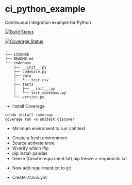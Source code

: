 # ci_python_example
Continuous Integration example for Python

[![Build Status](https://travis-ci.org/abhishekanand/ci_python_example.svg?branch=master)](https://travis-ci.org/abhishekanand/ci_python_example)

[![Coverage Status](https://coveralls.io/repos/github/abhishekanand/ci_python_example/badge.svg?branch=master)](https://coveralls.io/github/abhishekanand/ci_python_example?branch=master)


```
.
├── LICENSE
├── README.md
└── codebase
    ├── __init__.py
    ├── codebase.py
    ├── data
    │   └── test.csv
    ├── tests
    │   ├── __init__.py
    │   └── test_codebase.py
    └── version.py
```

* Install  Coverage 
```
conda install coverage
coverage run -m unitest discover
```

* Minimum enviroment to run Unit test 
- Create a fresh environment 
- Source activate enve 
- Wverify which Pip 
- pip install pandas 
- freeze  (Create requirment.txt) 
    pip freeze  > requirmnts.txt 

* Now add requirment.txt to git 

* Create .travis.yml
